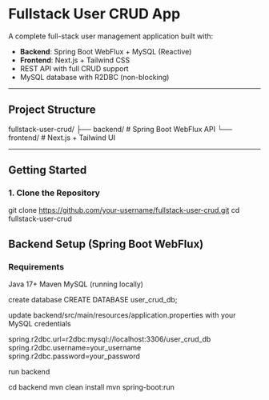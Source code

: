 # Fullstack User CRUD App

A complete full-stack user management application built with:

-  **Backend**: Spring Boot WebFlux + MySQL (Reactive)
-  **Frontend**: Next.js + Tailwind CSS
-  REST API with full CRUD support
-  MySQL database with R2DBC (non-blocking)

---

## Project Structure

fullstack-user-crud/
├── backend/ # Spring Boot WebFlux API
└── frontend/ # Next.js + Tailwind UI

---

## Getting Started

### 1. Clone the Repository

git clone https://github.com/your-username/fullstack-user-crud.git
cd fullstack-user-crud

## Backend Setup (Spring Boot WebFlux)
### Requirements
Java 17+
Maven
MySQL (running locally)

create database
CREATE DATABASE user_crud_db;

update backend/src/main/resources/application.properties with your MySQL credentials

spring.r2dbc.url=r2dbc:mysql://localhost:3306/user_crud_db
spring.r2dbc.username=your_username
spring.r2dbc.password=your_password


run backend

cd backend
mvn clean install
mvn spring-boot:run


